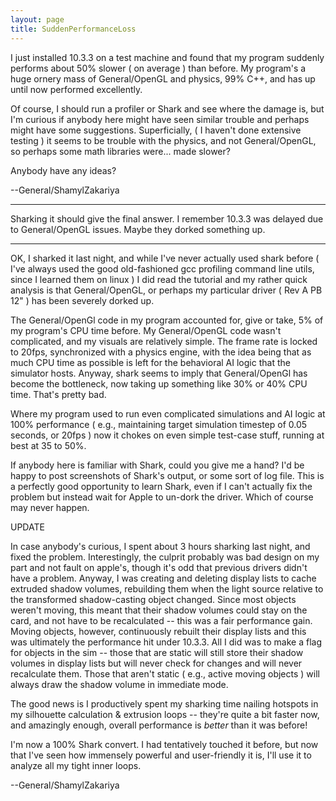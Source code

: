 ```yaml
---
layout: page
title: SuddenPerformanceLoss
---
```




I just installed 10.3.3 on a test machine and found that my program suddenly performs about 50% slower ( on average ) than before. My program's a huge ornery mass of General/OpenGL and physics, 99% C++, and has up until now performed excellently.

Of course, I should run a profiler or Shark and see where the damage is, but I'm curious if anybody here might have seen similar trouble and perhaps might have some suggestions. Superficially, ( I haven't done extensive testing ) it seems to be trouble with the physics, and not General/OpenGL, so perhaps some math libraries were... made slower?

Anybody have any ideas?

--General/ShamylZakariya

----

Sharking it should give the final answer.  I remember 10.3.3 was delayed due to General/OpenGL issues.  Maybe they dorked something up.

----

OK, I sharked it last night, and while I've never actually used shark before ( I've always used the good old-fashioned gcc profiling command line utils, since I learned them on linux ) I did read the tutorial and my rather quick analysis is that General/OpenGL, or perhaps my particular driver ( Rev A PB 12" ) has been severely dorked up.

The General/OpenGl code in my program accounted for, give or take, 5% of my program's CPU time before. My General/OpenGL code wasn't complicated, and my visuals are relatively simple. The frame rate is locked to 20fps, synchronized with a physics engine, with the idea being that as much CPU time as possible is left for the behavioral AI logic that the simulator hosts. Anyway, shark seems to imply that General/OpenGl has become the bottleneck, now taking up something like 30% or 40% CPU time. That's pretty bad. 

Where my program used to run even complicated simulations and AI logic at 100% performance ( e.g., maintaining target simulation timestep of 0.05 seconds, or 20fps  ) now it chokes on even simple test-case stuff, running at best at 35 to 50%.

If anybody here is familiar with Shark, could you give me a hand? I'd be happy to post screenshots of Shark's output, or some sort of log file. This is a perfectly good opportunity to learn Shark, even if I can't actually fix the problem but instead wait for Apple to un-dork the driver. Which of course may never happen.

UPDATE

In case anybody's curious, I spent about 3 hours sharking last night, and fixed the problem. Interestingly, the culprit probably was bad design on my part and not fault on apple's, though it's odd that previous drivers didn't have a problem. Anyway, I was creating and deleting display lists to cache extruded shadow volumes, rebuilding them when the light source relative to the transformed shadow-casting object changed. Since most objects weren't moving, this meant that their shadow volumes could stay on the card, and not have to be recalculated -- this was a fair performance gain. Moving objects,  however, continuously rebuilt their display lists and this was ultimately the performance hit under 10.3.3. All I did was to make a flag for objects in the sim -- those that are static will still store their shadow volumes in display lists but will never check for changes and will never recalculate them. Those that aren't static ( e.g., active moving objects ) will always draw the shadow volume in immediate mode.

The good news is I productively spent my sharking time nailing hotspots in my silhouette calculation & extrusion loops -- they're quite a bit faster now, and amazingly enough, overall performance is *better* than it was before!

I'm now a 100% Shark convert. I had tentatively touched it before, but now that I've seen how immensely powerful and user-friendly it is, I'll use it to analyze all my tight inner loops.

--General/ShamylZakariya
